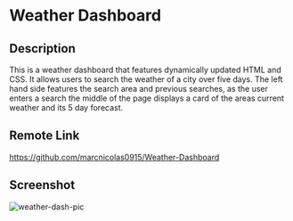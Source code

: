 # Weather Dashboard

## Description

This is a weather dashboard that features dynamically updated HTML and CSS. It allows users to search the weather of a city over five days. The left hand side features the search area and previous searches, as the user enters a search the middle of the page displays a card of the areas current weather and its 5 day forecast.


## Remote Link

https://github.com/marcnicolas0915/Weather-Dashboard

## Screenshot

![weather-dash-pic](https://user-images.githubusercontent.com/117967802/208013257-5f6bc1bd-d253-4034-9932-765c44f1b818.jpg)
